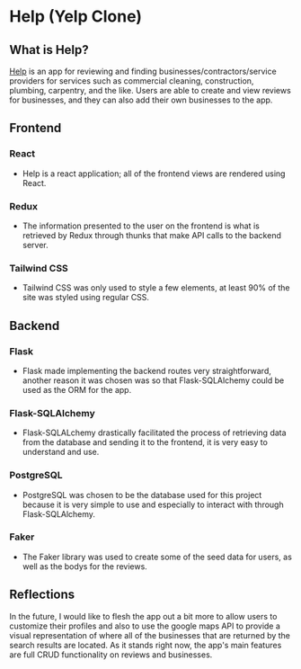 # Help (Yelp Clone)

## What is Help?
[Help](https://help-yelp.herokuapp.com/) is an app for reviewing and finding businesses/contractors/service providers for services such as commercial cleaning, construction, plumbing, carpentry, and the like. Users are able to create and view reviews for businesses, and they can also add their own businesses to the app.

## Frontend
### React
* Help is a react application; all of the frontend views are rendered using React.
### Redux
* The information presented to the user on the frontend is what is retrieved by Redux through thunks that make API calls to the backend server.

### Tailwind CSS
* Tailwind CSS was only used to style a few elements, at least 90% of the site was styled using regular CSS.

## Backend
### Flask
* Flask made implementing the backend routes very straightforward, another reason it was chosen was so that Flask-SQLAlchemy could be used as the ORM for the app.

### Flask-SQLAlchemy
* Flask-SQLALchemy drastically facilitated the process of retrieving data from the database and sending it to the frontend, it is very easy to understand and use.

### PostgreSQL
* PostgreSQL was chosen to be the database used for this project because it is very simple to use and especially to interact with through Flask-SQLAlchemy.

### Faker
* The Faker library was used to create some of the seed data for users, as well as the bodys for the reviews.


## Reflections

In the future, I would like to flesh the app out a bit more to allow users to customize their profiles and also to use the google maps API to provide a visual representation of where all of the businesses that are returned by the search results are located. As it stands right now, the app's main features are full CRUD functionality on reviews and businesses.
